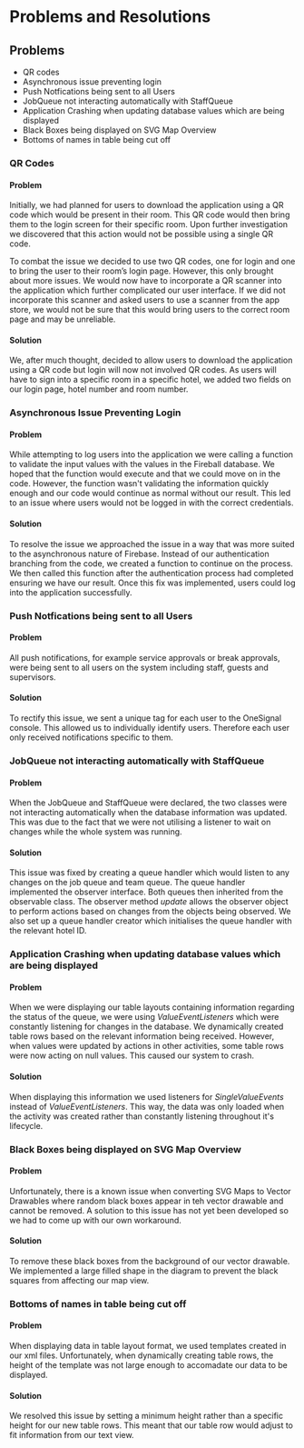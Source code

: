 # Problems and Resolutions

## Problems

- QR codes
- Asynchronous issue preventing login
- Push Notfications being sent to all Users
- JobQueue not interacting automatically with StaffQueue
- Application Crashing when updating database values which are being displayed
- Black Boxes being displayed on SVG Map Overview
- Bottoms of names in table being cut off

### QR Codes
#### Problem

Initially, we had planned for users to download the application using a QR code which would be present in their room. This QR code would then bring them to the login screen for their specific room. Upon further investigation we discovered that this action would not be possible using a single QR code.

To combat the issue we decided to use two QR codes, one for login and one to bring the user to their room’s login page. However, this only brought about more issues. We would now have to incorporate a QR scanner into the application which further complicated our user interface. If we did not incorporate this scanner and asked users to use a scanner from the app store, we would not be sure that this would bring users to the correct room page and may be unreliable.

#### Solution

We, after much thought, decided to allow users to download the application using a QR code but login will now not involved QR codes. As users will have to sign into a specific room in a specific hotel, we added two fields on our login page, hotel number and room number.


### Asynchronous Issue Preventing Login

#### Problem

While attempting to log users into the application we were calling a function to validate the input values with the values in the Fireball database. We hoped that the function would execute and that we could move on in the code. However, the function wasn't validating the information quickly enough and our code would continue as normal without our result. This led to an issue where users would not be logged in with the correct credentials.

#### Solution

To resolve the issue we approached the issue in a way that was more suited to the asynchronous nature of Firebase. Instead of our authentication branching from the code, we created a function to continue on the process. We then called this function after the authentication process had completed ensuring we have our result. Once this fix was implemented, users could log into the application successfully.

### Push Notfications being sent to all Users

#### Problem

All push notifications, for example service approvals or break approvals,  were being sent to all users on the system including staff, guests and supervisors.

#### Solution

To rectify this issue, we sent a unique tag for each user to the OneSignal console. This allowed us to individually identify users. Therefore each user only received notifications specific to them.

### JobQueue not interacting automatically with StaffQueue

#### Problem

When the JobQueue and StaffQueue were declared, the two classes were not interacting automatically when the database information was updated. This was due to the fact that we were not utilising a listener to wait on changes while the whole system was running.

#### Solution

This issue was fixed by creating a queue handler which would listen to any changes on the job queue and team queue. The queue handler implemented the observer interface. Both queues then inherited from the observable class. The observer method *update* allows the observer object to perform actions based on changes from the objects being observed. We also set up a queue handler creator which initialises the queue handler with the relevant hotel ID.

### Application Crashing when updating database values which are being displayed

#### Problem

When we were displaying our table layouts containing information regarding the status of the queue, we were using *ValueEventListeners* which were constantly listening for changes in the database. We dynamically created table rows based on the relevant information being received. However, when values were updated by actions in other activities, some table rows were now acting on null values. This caused our system to crash.

#### Solution

When displaying this information we used listeners for *SingleValueEvents* instead of *ValueEventListeners*. This way, the data was only loaded when the activity was created rather than constantly listening throughout it's lifecycle.

### Black Boxes being displayed on SVG Map Overview

#### Problem

Unfortunately, there is a known issue when converting SVG Maps to Vector Drawables where random black boxes appear in teh vector drawable and cannot be removed. A solution to this issue has not yet been developed so we had to come up with our own workaround.

#### Solution

To remove these black boxes from the background of our vector drawable. We implemented a large filled shape in the diagram to prevent the black squares from affecting our map view.

### Bottoms of names in table being cut off

#### Problem

When displaying data in table layout format, we used templates created in our xml files. Unfortunately, when dynamically creating table rows, the height of the template was not large enough to accomadate our data to be displayed.

#### Solution

We resolved this issue by setting a minimum height rather than a specific height for our new table rows. This meant that our table row would adjust to fit information from our text view.
